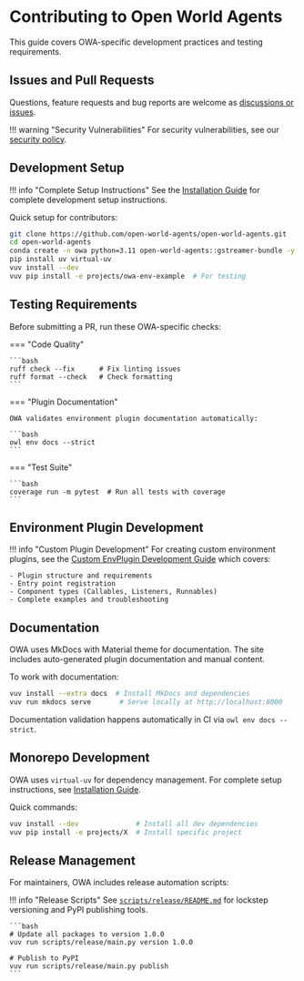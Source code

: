 # Contributing to Open World Agents

This guide covers OWA-specific development practices and testing requirements.

## Issues and Pull Requests

Questions, feature requests and bug reports are welcome as [discussions or issues](https://github.com/open-world-agents/open-world-agents/issues/new/choose).

!!! warning "Security Vulnerabilities"
    For security vulnerabilities, see our [security policy](https://github.com/open-world-agents/open-world-agents/security/policy).

## Development Setup

!!! info "Complete Setup Instructions"
    See the [Installation Guide](install.md#development-installation-editable) for complete development setup instructions.

Quick setup for contributors:

```bash
git clone https://github.com/open-world-agents/open-world-agents.git
cd open-world-agents
conda create -n owa python=3.11 open-world-agents::gstreamer-bundle -y && conda activate owa
pip install uv virtual-uv
vuv install --dev
vuv pip install -e projects/owa-env-example  # For testing
```

## Testing Requirements

Before submitting a PR, run these OWA-specific checks:

=== "Code Quality"

    ```bash
    ruff check --fix      # Fix linting issues
    ruff format --check   # Check formatting
    ```

=== "Plugin Documentation"

    OWA validates environment plugin documentation automatically:

    ```bash
    owl env docs --strict
    ```

=== "Test Suite"

    ```bash
    coverage run -m pytest  # Run all tests with coverage
    ```

## Environment Plugin Development

!!! info "Custom Plugin Development"
    For creating custom environment plugins, see the [Custom EnvPlugin Development Guide](env/custom_plugins.md) which covers:

    - Plugin structure and requirements
    - Entry point registration
    - Component types (Callables, Listeners, Runnables)
    - Complete examples and troubleshooting

## Documentation

OWA uses MkDocs with Material theme for documentation. The site includes auto-generated plugin documentation and manual content.

To work with documentation:

```bash
vuv install --extra docs  # Install MkDocs and dependencies
vuv run mkdocs serve       # Serve locally at http://localhost:8000
```

Documentation validation happens automatically in CI via `owl env docs --strict`.

## Monorepo Development

OWA uses `virtual-uv` for dependency management. For complete setup instructions, see [Installation Guide](install.md#development-installation-editable).

Quick commands:
```bash
vuv install --dev              # Install all dev dependencies
vuv pip install -e projects/X  # Install specific project
```

## Release Management

For maintainers, OWA includes release automation scripts:

!!! info "Release Scripts"
    See [`scripts/release/README.md`](https://github.com/open-world-agents/open-world-agents/tree/main/scripts/release) for lockstep versioning and PyPI publishing tools.

    ```bash
    # Update all packages to version 1.0.0
    vuv run scripts/release/main.py version 1.0.0

    # Publish to PyPI
    vuv run scripts/release/main.py publish
    ```